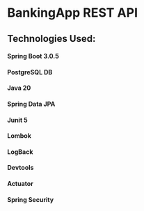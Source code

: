 # BankingApp REST API



## Technologies Used:

#### Spring Boot 3.0.5
#### PostgreSQL DB
#### Java 20
#### Spring Data JPA
#### Junit 5
#### Lombok
#### LogBack
#### Devtools
#### Actuator
#### Spring Security
